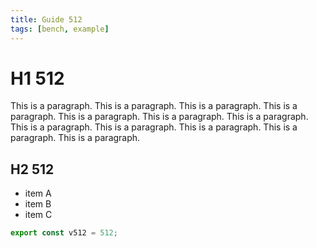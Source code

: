 ```yaml
---
title: Guide 512
tags: [bench, example]
---
```


# H1 512

This is a paragraph. This is a paragraph. This is a paragraph. This is a paragraph. This is a paragraph. This is a paragraph. This is a paragraph. This is a paragraph. This is a paragraph. This is a paragraph. This is a paragraph. This is a paragraph. 

## H2 512

- item A
- item B
- item C

```ts
export const v512 = 512;
```